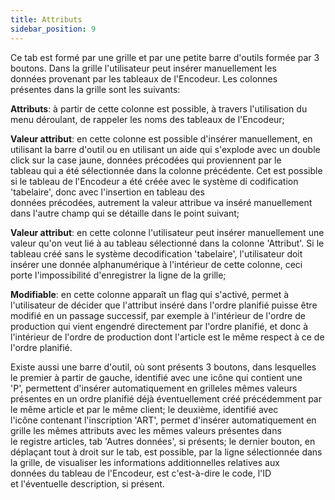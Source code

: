 ```yaml
---
title: Attributs
sidebar_position: 9
---
```


Ce tab est formé par une grille et par une petite barre d'outils formée par 3 boutons. Dans la grille l'utilisateur peut insérer manuellement les données provenant par les tableaux de l'Encodeur. Les colonnes présentes dans la grille sont les suivants:

**Attributs**: à partir de cette colonne est possible, à travers l'utilisation du menu déroulant, de rappeler les noms des tableaux de l'Encodeur;

**Valeur attribut**: en cette colonne est possible d'insérer manuellement, en utilisant la barre d'outil ou en utilisant un aide qui s'explode avec un double click sur la case jaune, données précodées qui proviennent par le tableau qui a été sélectionnée dans la colonne précédente. Cet est possible si le tableau de l'Encodeur a été créée avec le système di codification 'tabelaire', donc avec l'insertion en tableau des données précodées, autrement la valeur attribue va inséré manuellement dans l'autre champ qui se détaille dans le point suivant;

**Valeur attribut**: en cette colonne l'utilisateur peut insérer manuellement une valeur qu'on veut lié à au tableau sélectionné dans la colonne 'Attribut'. Si le tableau créé sans le système decodification 'tabelaire', l'utilisateur doit insérer une donnée alphanumérique à l'intérieur de cette colonne, ceci porte l'impossibilité d'enregistrer la ligne de la grille;

**Modifiable**: en cette colonne apparaît un flag qui s'activé, permet à l'utilisateur de décider que l'attribut inséré dans l'ordre planifié puisse être modifié en un passage successif, par exemple à l'intérieur de l'ordre de production qui vient engendré directement par l'ordre planifié, et donc à l'intérieur de l'ordre de production dont l'article est le même respect à ce de l'ordre planifié.

Existe aussi une barre d'outil, où sont présents 3 boutons, dans lesquelles le premier à partir de gauche, identifié avec une icône qui contient une 'P', permettent d'insérer automatiquement en grilleles mêmes valeurs présentes en un ordre planifié déjà éventuellement créé précédemment par le même article et par le même client; le deuxième, identifié avec l'icône contenant l'inscription 'ART', permet d'insérer automatiquement en grille les mêmes attributs avec les mêmes valeurs présentes dans le registre articles, tab 'Autres données', si présents; le dernier bouton, en déplaçant tout à droit sur le tab, est possible, par la ligne sélectionnée dans la grille, de visualiser les informations additionnelles relatives aux données du tableau de l'Encodeur, est c'est-à-dire le code, l'ID et l'éventuelle description, si présent.






